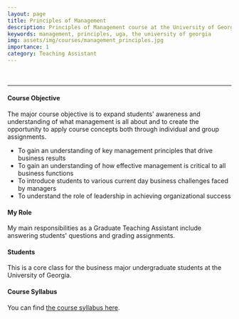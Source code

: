 ```yaml
---
layout: page
title: Principles of Management
description: Principles of Management course at the University of Georgia
keywords: management, principles, uga, the university of georgia
img: assets/img/courses/management_principles.jpg
importance: 1
category: Teaching Assistant
---
```


<hr style="margin-top: 3rem"/>

#### Course Objective
The major course objective is to expand students' awareness and understanding of what management is all about and to create the opportunity to apply course concepts both through individual and group assignments.
- To gain an understanding of key management principles that drive business results
- To gain an understanding of how effective management is critical to all business functions
- To introduce students to various current day business challenges faced by managers
- To understand the role of leadership in achieving organizational success 

#### My Role
My main responsibilities as a Graduate Teaching Assistant include answering students' questions and grading assignments.

#### Students
This is a core class for the business major undergraduate students at the University of Georgia.

#### Course Syllabus
You can find <a href="{{ 'courses/MGMT3000_Fall 2023_Syllabus.pdf' | prepend: 'assets/pdf/' | relative_url }}" target="_blank" rel="noopener noreferrer">the course syllabus here</a>.
